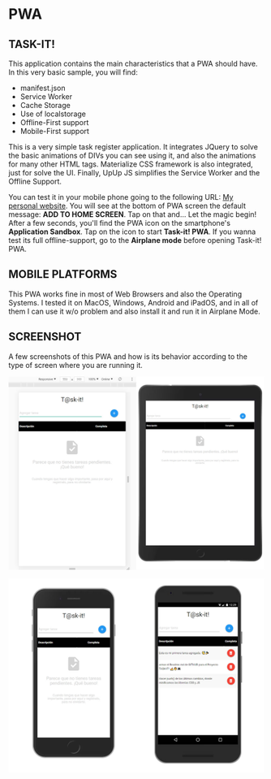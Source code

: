 # PWA
## TASK-IT!

This application contains the main characteristics that a PWA should have.
In this very basic sample, you will find:
* manifest.json
* Service Worker
* Cache Storage
* Use of localstorage
* Offline-First support
* Mobile-First support

This is a very simple task register application. It integrates JQuery to solve the basic animations of DIVs you can see using it, and also the animations for many other HTML tags. Materialize CSS framework is also integrated, just for solve the UI. Finally, UpUp JS simplifies the Service Worker and the Offline Support.

You can test it in your mobile phone going to the following URL: [My personal website](https://ferpro.online/ejemplos/taskit/). You will see at the bottom of PWA screen the default message: __ADD TO HOME SCREEN__. Tap on that and... Let the magic begin!
After a few seconds, you'll find the PWA icon on the smartphone's __Application Sandbox__. Tap on the icon to start __Task-it! PWA__. If you wanna test its full offline-support, go to the __Airplane mode__ before opening Task-it! PWA.

## MOBILE PLATFORMS
This PWA works fine in most of Web Browsers and also the Operating Systems. I tested it on MacOS, Windows, Android and iPadOS, and in all of them I can use it w/o problem and also install it and run it in Airplane Mode.

## SCREENSHOT
A few screenshots of this PWA and how is its behavior according to the type of screen where you are running it.

![Responsive web and Tablet](https://github.com/mobilepadawan/PWA/blob/main/Task-it/images/screenshots/responsive-home.jpg)

![Mobile viewer](https://github.com/mobilepadawan/PWA/blob/main/Task-it/images/screenshots/mobile-home.jpg)
